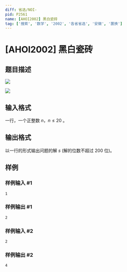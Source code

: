 ```yaml
---
diff: 省选/NOI-
pid: P2561
name: [AHOI2002] 黑白瓷砖
tag: ['搜索', '数学', '2002', '各省省选', '安徽', '置换']
---
```

# [AHOI2002] 黑白瓷砖
## 题目描述

![](https://cdn.luogu.com.cn/upload/pic/1685.png) 

![](https://cdn.luogu.com.cn/upload/pic/1686.png)

## 输入格式

一行，一个正整数 $n$，$n \leq 20$ 。

## 输出格式

以一行的形式输出问题的解 $s$ (解的位数不超过 $200$ 位)。

## 样例

### 样例输入 #1
```
1
```
### 样例输出 #1
```
2
```
### 样例输入 #2
```
2
```
### 样例输出 #2
```
4
```

